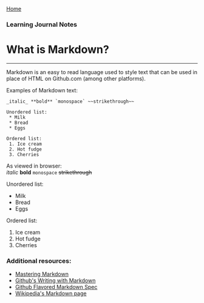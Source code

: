 [Home](README.md)
### Learning Journal Notes
# What is Markdown?
---

Markdown is an easy to read language used to style text that can be used in place of HTML on Github.com (among other platforms).  

Examples of Markdown text:

```
_italic_ **bold** `monospace` ~~strikethrough~~

Unordered list:
 * Milk
 * Bread
 * Eggs
 
Ordered list:
 1. Ice cream
 2. Hot fudge
 3. Cherries
 ```
 
As viewed in browser:  
_italic_ **bold** `monospace` ~~strikethrough~~

Unordered list:
 * Milk
 * Bread
 * Eggs
 
Ordered list:
 1. Ice cream
 2. Hot fudge
 3. Cherries
 
### Additional resources:
 * [Mastering Markdown](https://guides.github.com/features/mastering-markdown/)
 * [Github's Writing with Markdown](https://docs.github.com/en/github/writing-on-github/basic-writing-and-formatting-syntax)
 * [Github Flavored Markdown Spec](https://github.github.com/gfm/)
 * [Wikipedia's Markdown page](https://en.wikipedia.org/wiki/Markdown#Example)
  
